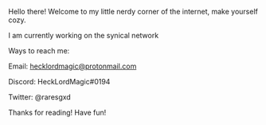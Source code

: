 Hello there! Welcome to my little nerdy corner of the internet, make yourself cozy.

I am currently working on the synical network 

Ways to reach me:

Email: hecklordmagic@protonmail.com

Discord: HeckLordMagic#0194

Twitter: @raresgxd

Thanks for reading! Have fun!
